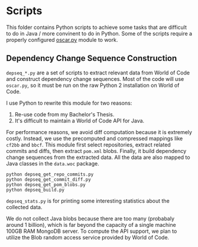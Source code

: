 # Scripts

This folder contains Python scripts to achieve some tasks that are difficult to do in Java / more convinent to do in Python. 
Some of the scripts require a properly configured [oscar.py](https://github.com/ssc-oscar/oscar.py) module to work.

## Dependency Change Sequence Construction

`depseq_*.py` are a set of scripts to extract relevant data from World of Code and construct dependency change sequences.
Most of the code will use `oscar.py`, so it must be run on the raw Python 2 installation on World of Code. 

I use Python to rewrite this module for two reasons:

1. Re-use code from my Bachelor's Thesis.
2. It's difficult to maintain a World of Code API for Java.

For performance reasons, we avoid diff computation because it is extremely costly.
Instead, we use the precomputed and compressed mappings like `cf2bb` and `bbcf`.
This module first select repositories, extract related commits and diffs, then extract `pom.xml` blobs.
Finally, it build dependency change sequences from the extracted data.
All the data are also mapped to Java classes in the `data.woc` package.

```shell script
python depseq_get_repo_commits.py
python depseq_get_commit_diff.py
python depseq_get_pom_blobs.py
python depseq_build.py
```

`depseq_stats.py` is for printing some interesting statistics about the collected data.

We do not collect Java blobs because there are too many (probabaly around 1 billion), which is far beyond the capacity of 
a single machine 100GB RAM MongoDB server. 
To compute the API support, we plan to utilize the Blob random access service provided by World of Code.
